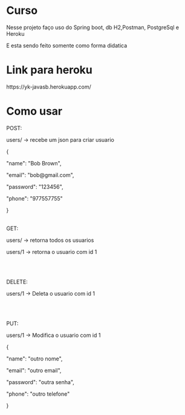 # Curso
<p>Nesse projeto faço uso do Spring boot, db H2,Postman, PostgreSql e Heroku</p>
<p>E esta sendo feito somente como forma didatica</p>

# Link para heroku
<p>https://yk-javasb.herokuapp.com/</p>

# Como usar
<p>POST:</p>
<p>users/ -> recebe um json para criar usuario</p>
<p>{</p>
<p> "name": "Bob Brown",</p>
<p> "email": "bob@gmail.com",</p>
<p> "password": "123456",</p>
<p> "phone": "977557755"</p>
<p>}
<br><br>
  
<p>GET:</p>
<p>users/ -> retorna todos os usuarios</p>
<p>users/1 -> retorna o usuario com id 1</p>
<br><br>

<p>DELETE:</p>
<p>users/1 -> Deleta o usuario com id 1</p>
<br><br>

<p>PUT: </p>
<p>users/1 -> Modifica o usuario com id 1</p>
<p>{</p>
<p><t>"name": "outro nome",</p>
<p><t>"email": "outro email",</p>
<p><t>"password": "outra senha",</p>
<p><t>"phone": "outro telefone"</p>
<p>}

